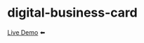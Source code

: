 # digital-business-card

<a href="https://kire21.github.io/digital-business-card/">Live Demo</a> ⬅️
